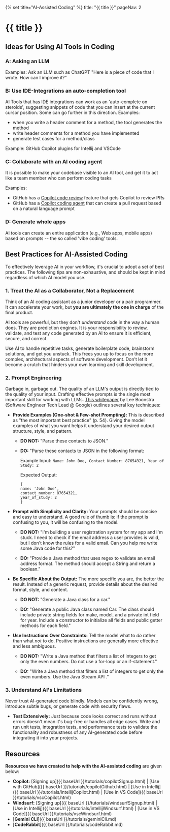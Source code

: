 {% set title="AI-Assisted Coding" %}
<frontmatter>
  title: "{{ title }}"
  pageNav: 2
</frontmatter>

<include src="../common/common-fragments.md#wip-warning" />

# {{ title }}

## Ideas for Using AI Tools in Coding

### A: Asking an LLM

Examples: Ask an LLM such as ChatGPT "Here is a piece of code that I wrote. How can I improve it?"


### B: Use IDE-Integrations an auto-completion tool

AI Tools that has IDE integrations can work as an 'auto-complete on steroids', suggesting snippets of code that you can insert at the current cursor position. Some can go further in this direction. Examples:
  * when you write a header comment for a method, the tool generates the method
  * write header comments for a method you have implemented
  * generate test cases for a method/class

Example: GitHub Copilot plugins for Intellij and VSCode


### C: Collaborate with an AI coding agent

It is possible to make your codebase visible to an AI tool, and get it to act like a team member who can perform coding tasks

Examples:

* GitHub has a [Copilot code review](https://docs.github.com/en/copilot/how-tos/use-copilot-agents/request-a-code-review/use-code-review) feature that gets Copilot to review PRs
* GitHub has a [Copilot coding agent](https://docs.github.com/en/copilot/concepts/coding-agent/coding-agent) that can create a pull request based on a natural language prompt


### D: Generate whole apps

AI tools can create an entire application (e.g., Web apps, mobile apps) based on prompts -- the so called 'vibe coding' tools.

## Best Practices for AI-Assisted Coding

To effectively leverage AI in your workflow, it's crucial to adopt a set of best practices. The following tips are non-exhaustive, and should be kept in mind regardless of which AI model you use.

### 1. Treat the AI as a Collaborator, Not a Replacement

Think of an AI coding assistant as a junior developer or a pair programmer. It can accelerate your work, but **you are ultimately the one in charge** of the final product.

AI tools are powerful, but they don't *understand* code in the way a human does. They are prediction engines. It is your responsibility to review, validate, and test any code generated by an AI to ensure it is efficient, secure, and correct.

Use AI to handle repetitive tasks, generate boilerplate code, brainstorm solutions, and get you unstuck. This frees you up to focus on the more complex, architectural aspects of software development. Don't let it become a crutch that hinders your own learning and skill development.

### 2. Prompt Engineering

Garbage in, garbage out. The quality of an LLM's output is directly tied to the quality of your input. Crafting effective prompts is the single most important skill for working with LLMs. [This whitepaper](https://www.kaggle.com/whitepaper-prompt-engineering) by Lee Boonstra (Software Engineer Tech Lead @ Google) outlines several key techniques:

*   **Provide Examples (One-shot & Few-shot Prompting):** This is described as "the most important best practice" (p. 54). Giving the model examples of what you want helps it understand your desired output structure, style, and pattern.

    * **DO NOT:** "Parse these contacts to JSON."

    * **DO:** "Parse these contacts to JSON in the following format:

        Example Input: `Name: John Doe, Contact Number: 87654321, Year of Study: 2`
        
        Expected Output:
        ```
        {
        name: 'John Doe',
        contact_number: 87654321,
        year_of_study: 2
        }
        ```

*  **Prompt with Simplicity and Clarity:** Your prompts should be concise and easy to understand. A good rule of thumb is: if the prompt is confusing to you, it will be confusing to the model.
    * **DO NOT:** "I'm building a user registration system for my app and I'm stuck. I need to check if the email address a user provides is valid, but I don't know the rules for a valid email. Can you help me write some Java code for this?"

    * **DO:** "Provide a Java method that uses regex to validate an email address format. The method should accept a String and return a boolean."

*   **Be Specific About the Output:** The more specific you are, the better the result. Instead of a generic request, provide details about the desired format, style, and content.
    * **DO NOT:** "Generate a Java class for a car."

    * **DO:** "Generate a public Java class named Car. The class should include private string fields for make, model, and a private int field for year. Include a constructor to initialize all fields and public getter methods for each field."

*   **Use Instructions Over Constraints:** Tell the model what to *do* rather than what *not* to do. Positive instructions are generally more effective and less ambiguous.
    * **DO NOT:** "Write a Java method that filters a list of integers to get only the even numbers. Do not use a for-loop or an if-statement."

    * **DO:** "Write a Java method that filters a list of integers to get only the even numbers. Use the Java Stream API ."

### 3. Understand AI's Limitations

Never trust AI-generated code blindly. Models can be confidently wrong, introduce subtle bugs, or generate code with security flaws.

*   **Test Extensively:** Just because code looks correct and runs without errors doesn't mean it's bug-free or handles all edge cases. Write and run unit tests, integration tests, and performance tests to validate the functionality and robustness of any AI-generated code before integrating it into your projects.

## Resources

**Resources we have created to help with the AI-assisted coding** are given below:
<div id="ai-assisted-coding-sub-topics">

* **Copilot:** [Signing up]({{ baseUrl }}/tutorials/copilotSignup.html) | [Use with GitHub]({{ baseUrl }}/tutorials/copilotGithub.html) | [Use in Intellij]({{ baseUrl }}/tutorials/intellijCopilot.html) | [Use in VS Code]({{ baseUrl }}/tutorials/vscCopilot.html)
* **Windsurf:** [Signing up]({{ baseUrl }}/tutorials/windsurfSignup.html) | [Use in Intellij]({{ baseUrl }}/tutorials/intellijWindsurf.html) | [Use in VS Code]({{ baseUrl }}/tutorials/vscWindsurf.html)
* [**Gemini CLI**]({{ baseUrl }}/tutorials/geminiCli.md)
* [**CodeRabbit**]({{ baseUrl }}/tutorials/codeRabbit.md)

</div>
